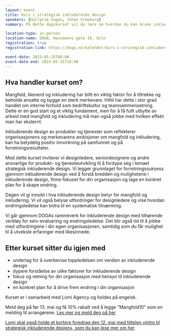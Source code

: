 ```yaml
---
layout: event
title: Kurs i strategisk inkluderende design
speakers: [Hallgrim Sagen, Johan Vreeburg]
summary: På dette dagskurset vil du lære om hvordan du kan bruke inkluderende design for å skape varige resultater både for virksomheten din og for samfunnet.

location-type: in-person
location-name: DOGA, Hausmanns gate 16, Oslo
registration: true
registration-link: https://doga.no/kalender/kurs-i-strategisk-inkluderende-design/

event-date: 2023-05-25T09:00
event-date-end: 2023-05-25T16:00
---
```

## Hva handler kurset om?
Mangfold, likeverd og inkludering har blitt en viktig faktor for å tiltrekke og beholde ansatte og bygge en sterk merkevare. Hittil har dette i stor grad handlet om interne forhold som bedriftskultur og teamsammensetning. Dette er en god start og et viktig fundament, men for å få fullt utbytte av arbeid med mangfold og inkludering må man også jobbe med hvilken effekt man har eksternt.

Inkluderende design av produkter og tjenester som reflekterer organisasjonens og merkevarens ambisjoner om mangfold og inkludering, kan ha betydelig positiv innvirkning på samfunnet og på forretningsresultater.

Med dette kurset inviterer vi designledere, seniordesignere og andre ansvarlige for produkt- og tjenesteutvikling til å fordype seg i temaet strategisk inkluderende design. Vi legger grunnlaget for  forretningssuksess gjennom inkluderende design ved å forstå bredden og mulighetene i inkluderende design, finne fokuset for din organisasjon og lage en konkret plan for å skape endring.

Dagen vil gi innsikt i hva inkluderende design betyr for mangfold og inkludering. Vi vil også belyse utfordringer for designledere og vise hvordan endringsledelse kan bidra til en systematisk tilnærming.

Vi går gjennom DOGAs rammeverk for inkluderende design med tilhørende verktøy for selv-evaluering og endringsledelse. Det blir også tid til å jobbe med utfordringene i din egen organisasjonen, samtidig som du får mulighet til å utveksle erfaringer med likesinnede.

## Etter kurset sitter du igjen med
- underlag for å overbevise toppledelsen om verdien av inkluderende design
- dypere forståelse av ulike faktorer for inkluderende design
- fokus og retning for din organisasjon med hensyn til inkluderende design
- en konkret plan for å drive frem endring i din organisasjon

Kurset er i samarbeid med Lomi Agency og holdes på engelsk. 

Meld deg på før 13. mai og få 10% rabatt ved å legge "Mangfold10" som en melding til arrangørene.
[Les mer og meld deg på her](https://doga.no/kalender/kurs-i-strategisk-inkluderende-design/)

[Lomi skal også holde et kortere foredrag den 12. mai med tittelen «Intro til strategisk inkluderende design», som du kan lese mer om her](https://mangfoldimai.no/mangfold-i-mai/events/intro-strategisk-inkluderende-design.html)
